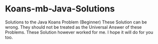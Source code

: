 # Koans-mb-Java-Solutions
 Solutions to the Java Koans Problem (Beginner)
 These Solution can be wrong. They should not be treated as the Universal Answer of these Problems.
 These Solution however worked for me. I hope it will do for you too.

